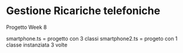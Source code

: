 # Gestione Ricariche telefoniche
Progetto Week 8

smartphone.ts =  progetto con 3 classi
smartphone2.ts = progeto con 1 classe instanziata 3 volte
